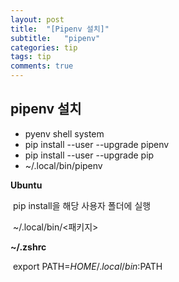 ```yaml
---
layout: post
title:  "[Pipenv 설치]"
subtitle:   "pipenv"
categories: tip
tags: tip
comments: true
---
```


## pipenv 설치

- pyenv shell system
- pip install --user --upgrade pipenv
- pip install --user --upgrade pip
- ~/.local/bin/pipenv


**Ubuntu**

​	pip install을 해당 사용자 폴더에 실행

​	~/.local/bin/<패키지>

**~/.zshrc**

​	export PATH=$HOME/.local/bin:$PATH
